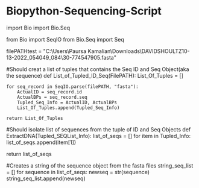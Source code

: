 # Biopython-Sequencing-Script

import Bio
import Bio.Seq

from Bio import SeqIO
from Bio.Seq import Seq



filePATHtest =  "C:\\Users\\Paursa Kamalian\\Downloads\\DAVIDSHOULTZ10-13-2022_054049_084\\30-774547905.fasta"

#Should creat a list of tuples that contains the Seq ID and Seq Object(aka the sequence)
def List_of_Tupled_ID_Seq(FilePATH):
    List_Of_Tuples = []

    for seq_record in SeqIO.parse(filePATH, "fasta"):
        ActualID = seq_record.id
        ActualBPs = seq_record.seq
        Tupled_Seq_Info = ActualID, ActualBPs
        List_Of_Tuples.append(Tupled_Seq_Info)
    
    return List_Of_Tuples     

#Should isolate list of sequences from the tuple of ID and Seq Objects
def ExtractDNA(Tupled_SEQList_Info):
  list_of_seqs = []
  for item in Tupled_Info:
    list_of_seqs.append(item[1])

  return list_of_seqs

#Creates a string of the sequence object from the fasta files
string_seq_list = []
for sequence in list_of_seqs:
    newseq = str(sequence)
    string_seq_list.append(newseq)
    
